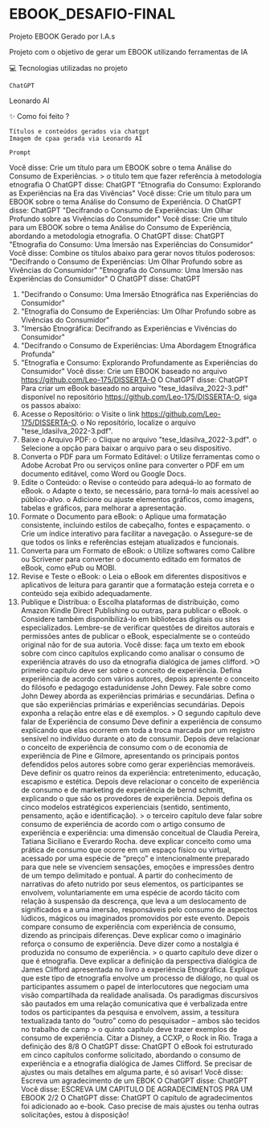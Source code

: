 # EBOOK_DESAFIO-FINAL

Projeto EBOOK Gerado por I.A.s

   Projeto com o objetivo de gerar um EBOOK utilizando ferramentas de IA 


💻 Tecnologias utilizadas no projeto

    ChatGPT
  Leonardo AI
  
✨ Como foi feito ?

    Títulos e conteúdos gerados via chatgpt
    Imagem de cpaa gerada via Leonardo AI

    Prompt



Você disse:
Crie um título para um EBOOK sobre o tema Análise do Consumo de Experiências. > o titulo tem que fazer referência à metodologia etnografia
O ChatGPT disse:
ChatGPT
"Etnografia do Consumo: Explorando as Experiências na Era das Vivências"
Você disse:
Crie um título para um EBOOK sobre o tema Análise do Consumo de Experiência. 
O ChatGPT disse:
ChatGPT
"Decifrando o Consumo de Experiências: Um Olhar Profundo sobre as Vivências do Consumidor"
Você disse:
Crie um título para um EBOOK sobre o tema Análise do Consumo de Experiência, abordando a metodologia etnografia.
O ChatGPT disse:
ChatGPT
"Etnografia do Consumo: Uma Imersão nas Experiências do Consumidor"
Você disse:
Combine os títulos abaixo para gerar novos títulos poderosos: "Decifrando o Consumo de Experiências: Um Olhar Profundo sobre as Vivências do Consumidor" "Etnografia do Consumo: Uma Imersão nas Experiências do Consumidor"
O ChatGPT disse:
ChatGPT
1.	"Decifrando o Consumo: Uma Imersão Etnográfica nas Experiências do Consumidor"
2.	"Etnografia do Consumo de Experiências: Um Olhar Profundo sobre as Vivências do Consumidor"
3.	"Imersão Etnográfica: Decifrando as Experiências e Vivências do Consumidor"
4.	"Decifrando o Consumo de Experiências: Uma Abordagem Etnográfica Profunda"
5.	"Etnografia e Consumo: Explorando Profundamente as Experiências do Consumidor"
Você disse:
Crie um EBOOK baseado no arquivo https://github.com/Leo-175/DISSERTA-O
O ChatGPT disse:
ChatGPT
Para criar um eBook baseado no arquivo "tese_ldasilva_2022-3.pdf" disponível no repositório https://github.com/Leo-175/DISSERTA-O, siga os passos abaixo:
1.	Acesse o Repositório:
o	Visite o link https://github.com/Leo-175/DISSERTA-O.
o	No repositório, localize o arquivo "tese_ldasilva_2022-3.pdf".
2.	Baixe o Arquivo PDF:
o	Clique no arquivo "tese_ldasilva_2022-3.pdf".
o	Selecione a opção para baixar o arquivo para o seu dispositivo.
3.	Converta o PDF para um Formato Editável:
o	Utilize ferramentas como o Adobe Acrobat Pro ou serviços online para converter o PDF em um documento editável, como Word ou Google Docs.
4.	Edite o Conteúdo:
o	Revise o conteúdo para adequá-lo ao formato de eBook.
o	Adapte o texto, se necessário, para torná-lo mais acessível ao público-alvo.
o	Adicione ou ajuste elementos gráficos, como imagens, tabelas e gráficos, para melhorar a apresentação.
5.	Formate o Documento para eBook:
o	Aplique uma formatação consistente, incluindo estilos de cabeçalho, fontes e espaçamento.
o	Crie um índice interativo para facilitar a navegação.
o	Assegure-se de que todos os links e referências estejam atualizados e funcionais.
6.	Converta para um Formato de eBook:
o	Utilize softwares como Calibre ou Scrivener para converter o documento editado em formatos de eBook, como ePub ou MOBI.
7.	Revise e Teste o eBook:
o	Leia o eBook em diferentes dispositivos e aplicativos de leitura para garantir que a formatação esteja correta e o conteúdo seja exibido adequadamente.
8.	Publique e Distribua:
o	Escolha plataformas de distribuição, como Amazon Kindle Direct Publishing ou outras, para publicar o eBook.
o	Considere também disponibilizá-lo em bibliotecas digitais ou sites especializados.
Lembre-se de verificar questões de direitos autorais e permissões antes de publicar o eBook, especialmente se o conteúdo original não for de sua autoria.
Você disse:
faça um texto em ebook sobre com cinco capítulos explicando como analisar o consumo de experiência através do uso da etnografia dialógica de james clifford. >O primeiro capítulo deve ser sobre o conceito de experiência. Defina experiência de acordo com vários autores, depois apresente o conceito do filósofo e pedagogo estadunidense John Dewey. Fale sobre como John Dewey aborda as experiências primárias e secundárias. Defina o que são experiências primárias e experiências secundárias. Depois exponha a relação entre elas e dê exemplos. > O segundo capítulo deve falar de Experiência de consumo Deve definir a experiência de consumo explicando que elas ocorrem em toda a troca marcada por um registro sensível no indivíduo durante o ato de consumir. Depois deve relacionar o conceito de experiência de consumo com o de economia de experiência de Pine e Gilmore, apresentando os principais pontos defendidos pelos autores sobre como gerar experiências memoráveis. Deve definir os quatro reinos da experiência: entretenimento, educação, escapismo e estética. Depois deve relacionar o conceito de experiência de consumo e de marketing de experiência de bernd schmitt, explicando o que são os provedores de experiência. Depois defina os cinco modelos estratégicos experienciais (sentido, sentimento, pensamento, ação e identificação). > o terceiro capítulo deve falar sobre consumo de experiência de acordo com o artigo consumo de experiência e experiência: uma dimensão conceitual de Claudia Pereira, Tatiana Siciliano e Everardo Rocha. deve explicar conceito como uma prática de consumo que ocorre em um espaço físico ou virtual, acessado por uma espécie de “preço” e intencionalmente preparado para que nele se vivenciem sensações, emoções e impressões dentro de um tempo delimitado e pontual. A partir do conhecimento de narrativas do afeto nutrido por seus elementos, os participantes se envolvem, voluntariamente em uma espécie de acordo tácito com relação à suspensão da descrença, que leva a um deslocamento de significados e a uma imersão, responsáveis pelo consumo de aspectos lúdicos, mágicos ou imaginados promovidos por este evento. Depois compare consumo de experiência com experiência de consumo, dizendo as principais diferenças. Deve explicar como o imaginário reforça o consumo de experiência. Deve dizer como a nostalgia é produzida no consumo de experiência. > o quarto capítulo deve dizer o que é etnografia. Deve explicar a definição da perspectiva dialógica de James Clifford apresentada no livro a experiência Etnográfica. Explique que este tipo de etnografia envolve um processo de diálogo, no qual os participantes assumem o papel de interlocutores que negociam uma visão compartilhada da realidade analisada. Os paradigmas discursivos são pautados em uma relação comunicativa que é verbalizada entre todos os participantes da pesquisa e envolvem, assim, a tessitura textualizada tanto do “outro” como do pesquisador – ambos são tecidos no trabalho de camp > o quinto capítulo deve trazer exemplos de consumo de experiência. Citar a Disney, a CCXP, o Rock in Rio. Traga a definição des
8/8
O ChatGPT disse:
ChatGPT
O eBook foi estruturado em cinco capítulos conforme solicitado, abordando o consumo de experiência e a etnografia dialógica de James Clifford. Se precisar de ajustes ou mais detalhes em alguma parte, é só avisar!
Você disse:
Escreva um agradecimento de um EBOK
O ChatGPT disse:
ChatGPT
Você disse:
ESCREVA UM CAPITULO DE AGRADECIMENTOS PRA UM EBOOK
2/2
O ChatGPT disse:
ChatGPT
O capítulo de agradecimentos foi adicionado ao e-book. Caso precise de mais ajustes ou tenha outras solicitações, estou à disposição!


 
